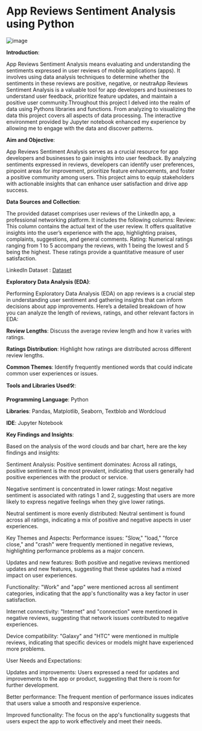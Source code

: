 # App Reviews Sentiment Analysis using Python



![image](https://github.com/user-attachments/assets/61e26f0d-109d-4eaf-8683-79b23defef49)




**Introduction**:

App Reviews Sentiment Analysis means evaluating and understanding the sentiments expressed in user reviews of mobile applications (apps). It involves using data analysis techniques to determine whether the sentiments in these reviews are positive, negative, or neutraApp Reviews Sentiment Analysis is a valuable tool for app developers and businesses to understand user feedback, prioritize feature updates, and maintain a positive user community.Throughout this project I delved into the realm of data using Pythons libraries and functions. From analyzing to visualizing the data this project covers all aspects of data processing. The interactive environment provided by Jupyter notebook enhanced my experience by allowing me to engage with the data and discover patterns.

**Aim and Objective**:

App Reviews Sentiment Analysis serves as a crucial resource for app developers and businesses to gain insights into user feedback. By analyzing sentiments expressed in reviews, developers can identify user preferences, pinpoint areas for improvement, prioritize feature enhancements, and foster a positive community among users. This project aims to equip stakeholders with actionable insights that can enhance user satisfaction and drive app success.

**Data Sources and Collection**:

The provided dataset comprises user reviews of the LinkedIn app, a professional networking platform. It includes the following columns:
Review: This column contains the actual text of the user review. It offers qualitative insights into the user’s experience with the app, highlighting praises, complaints, suggestions, and general comments.
Rating: Numerical ratings ranging from 1 to 5 accompany the reviews, with 1 being the lowest and 5 being the highest. These ratings provide a quantitative measure of user satisfaction.

LinkedIn Dataset : [Dataset](https://statso.io/sentiment-analysis-case-study/)

**Exploratory Data Analysis (EDA)**:

Performing Exploratory Data Analysis (EDA) on app reviews is a crucial step in understanding user sentiment and gathering insights that can inform decisions about app improvements. 
Here’s a detailed breakdown of how you can analyze the length of reviews, ratings, and other relevant factors in EDA:

**Review Lengths**: Discuss the average review length and how it varies with ratings.

**Ratings Distribution**: Highlight how ratings are distributed across different review lengths.

**Common Themes**: Identify frequently mentioned words that could indicate common user experiences or issues.

**Tools and Libraries Used**🛠️:

**Programming Language**: Python

**Libraries**: Pandas, Matplotlib, Seaborn, Textblob and Wordcloud

**IDE**: Jupyter Notebook

**Key Findings and Insights**:

Based on the analysis of the word clouds and bar chart, here are the key findings and insights:

Sentiment Analysis:
Positive sentiment dominates: Across all ratings, positive sentiment is the most prevalent, indicating that users generally had positive experiences with the product or service.

Negative sentiment is concentrated in lower ratings: Most negative sentiment is associated with ratings 1 and 2, suggesting that users are more likely to express negative feelings when they give lower ratings.

Neutral sentiment is more evenly distributed: Neutral sentiment is found across all ratings, indicating a mix of positive and negative aspects in user experiences.

Key Themes and Aspects:
Performance issues: "Slow," "load," "force close," and "crash" were frequently mentioned in negative reviews, highlighting performance problems as a major concern.

Updates and new features: Both positive and negative reviews mentioned updates and new features, suggesting that these updates had a mixed impact on user experiences.

Functionality: "Work" and "app" were mentioned across all sentiment categories, indicating that the app's functionality was a key factor in user satisfaction.

Internet connectivity: "Internet" and "connection" were mentioned in negative reviews, suggesting that network issues contributed to negative experiences.

Device compatibility: "Galaxy" and "HTC" were mentioned in multiple reviews, indicating that specific devices or models might have experienced more problems.

User Needs and Expectations:

Updates and improvements: Users expressed a need for updates and improvements to the app or product, suggesting that there is room for further development.

Better performance: The frequent mention of performance issues indicates that users value a smooth and responsive experience.

Improved functionality: The focus on the app's functionality suggests that users expect the app to work effectively and meet their needs.



